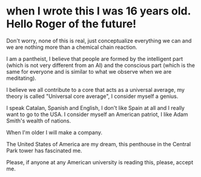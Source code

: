 # when I wrote this I was 16 years old. Hello Roger of the future!

Don't worry, none of this is real, just conceptualize everything we can and we are nothing more than a chemical chain reaction.

I am a pantheist, I believe that people are formed by the intelligent part (which is not very different from an AI) and the conscious part (which is the same for everyone and is similar to what we observe when we are meditating).

I believe we all contribute to a core that acts as a universal average, my theory is called "Universal core average", I consider myself a genius.

I speak Catalan, Spanish and English, I don't like Spain at all and I really want to go to the USA. I consider myself an American patriot, I like Adam Smith's wealth of nations.

When I'm older I will make a company.

The United States of America are my dream, this penthouse in the Central Park tower has fascinated me.

Please, if anyone at any American university is reading this, please, accept me.
